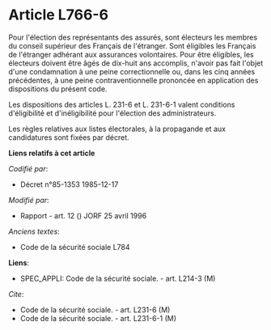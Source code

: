 # Article L766-6

Pour l'élection des représentants des assurés, sont électeurs les membres du conseil supérieur des Français de l'étranger.
Sont éligibles les Français de l'étranger adhérant aux assurances volontaires. Pour être éligibles, les électeurs doivent
être âgés de dix-huit ans accomplis, n'avoir pas fait l'objet d'une condamnation à une peine correctionnelle ou, dans les
cinq années précédentes, à une peine contraventionnelle prononcée en application des dispositions du présent code. 

Les dispositions des articles L. 231-6 et L. 231-6-1 valent conditions d'éligibilité et d'inéligibilité pour l'élection des
administrateurs.

Les règles relatives aux listes électorales, à la propagande et aux candidatures sont fixées par décret.

**Liens relatifs à cet article**

_Codifié par_:

  - Décret n°85-1353 1985-12-17

_Modifié par_:

  - Rapport - art. 12 () JORF 25 avril 1996

_Anciens textes_:

  - Code de la sécurité sociale L784

**Liens**:

  - SPEC_APPLI: Code de la sécurité sociale. - art. L214-3 (M)

_Cite_:

  - Code de la sécurité sociale. - art. L231-6 (M)
  - Code de la sécurité sociale. - art. L231-6-1 (M)
